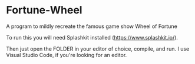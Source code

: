 # Fortune-Wheel
A program to mildly recreate the famous game show Wheel of Fortune

To run this you will need Splashkit installed (https://www.splashkit.io/). 

Then just open the FOLDER in your editor of choice, compile, and run. I use Visual Studio Code, if you're looking for an editor.
